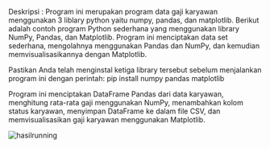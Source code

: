 Deskripsi : Program ini merupakan program data gaji karyawan menggunakan 3 liblary python yaitu numpy, pandas, dan matplotlib.
Berikut adalah contoh program Python sederhana yang menggunakan library NumPy, Pandas, dan Matplotlib. Program ini menciptakan data set sederhana, mengolahnya menggunakan Pandas dan NumPy, dan kemudian memvisualisasikannya dengan Matplotlib.

Pastikan Anda telah menginstal ketiga library tersebut sebelum menjalankan program ini dengan perintah:
pip install numpy pandas matplotlib

Program ini menciptakan DataFrame Pandas dari data karyawan, menghitung rata-rata gaji menggunakan NumPy, menambahkan kolom status karyawan, menyimpan DataFrame ke dalam file CSV, dan memvisualisasikan gaji karyawan menggunakan Matplotlib. 

![hasilrunning](https://github.com/nurset659/PythonProgramPortofolio/assets/79234279/2b4eae9a-1dc2-4a13-8f56-24854906bb94)

